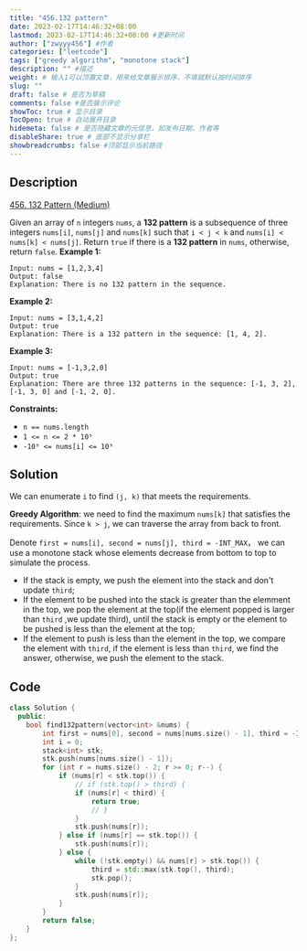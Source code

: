 ```yaml
---
title: "456.132 pattern"
date: 2023-02-17T14:46:32+08:00
lastmod: 2023-02-17T14:46:32+08:00 #更新时间
author: ["zwyyy456"] #作者
categories: ["leetcode"]
tags: ["greedy algorithm", "monotone stack"]
description: "" #描述
weight: # 输入1可以顶置文章，用来给文章展示排序，不填就默认按时间排序
slug: ""
draft: false # 是否为草稿
comments: false #是否展示评论
showToc: true # 显示目录
TocOpen: true # 自动展开目录
hidemeta: false # 是否隐藏文章的元信息，如发布日期、作者等
disableShare: true # 底部不显示分享栏
showbreadcrumbs: false #顶部显示当前路径
---
```

## Description
[456. 132 Pattern (Medium)](https://leetcode.com/problems/132-pattern/)

Given an array of `n` integers `nums`, a **132 pattern** is a subsequence of three integers
`nums[i]`, `nums[j]` and `nums[k]` such that `i < j < k` and `nums[i] < nums[k] < nums[j]`.
Return `true` if there is a **132 pattern** in  `nums`, otherwise, return  `false`.
**Example 1:**
```
Input: nums = [1,2,3,4]
Output: false
Explanation: There is no 132 pattern in the sequence.
```
**Example 2:**
```
Input: nums = [3,1,4,2]
Output: true
Explanation: There is a 132 pattern in the sequence: [1, 4, 2].
```
**Example 3:**
```
Input: nums = [-1,3,2,0]
Output: true
Explanation: There are three 132 patterns in the sequence: [-1, 3, 2], [-1, 3, 0] and [-1, 2, 0].
```
**Constraints:**
- `n == nums.length`
- `1 <= n <= 2 * 10⁵`
- `-10⁹ <= nums[i] <= 10⁹`

## Solution
We can enumerate `i` to find `(j, k)` that meets the requirements.

**Greedy Algorithm**: we need to find the maximum `nums[k]` that satisfies the requirements. Since `k > j`, we can traverse the array from back to front.

Denote `first = nums[i], second = nums[j], third = -INT_MAX`， we can use a monotone stack whose elements decrease from bottom to top to simulate the process.
- If the stack is empty, we push the element into the stack and don't update `third`;
- If the element to be pushed into the stack is greater than the elemment in the top, we pop the element at the top(if the element popped is larger than `third` ,we update third), until the stack is empty or the element to be pushed is less than the element at the top;
- If the element to push is less than the element in the top, we compare the element with `third`, if the element is less than `third`, we find the answer, otherwise, we push the element to the stack.

## Code
```cpp
class Solution {
  public:
    bool find132pattern(vector<int> &nums) {
        int first = nums[0], second = nums[nums.size() - 1], third = -INT_MAX;
        int i = 0;
        stack<int> stk; 
        stk.push(nums[nums.size() - 1]);
        for (int r = nums.size() - 2; r >= 0; r--) {
            if (nums[r] < stk.top()) {
                // if (stk.top() > third) {
                if (nums[r] < third) {
                    return true;
                    // }
                }
                stk.push(nums[r]);
            } else if (nums[r] == stk.top()) {
                stk.push(nums[r]);
            } else {
                while (!stk.empty() && nums[r] > stk.top()) {
                    third = std::max(stk.top(), third);
                    stk.pop();
                }
                stk.push(nums[r]);
            }
        }
        return false;
    }
};
```